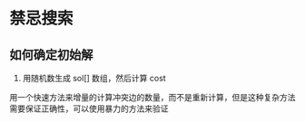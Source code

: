 # 禁忌搜索

## 如何确定初始解

1. 用随机数生成 sol[] 数组，然后计算 cost

用一个快速方法来增量的计算冲突边的数量，而不是重新计算，但是这种复杂方法需要保证正确性，可以使用暴力的方法来验证